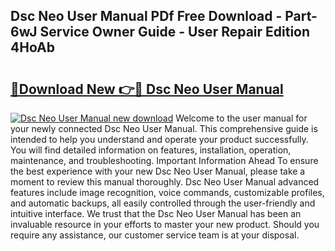 ## Dsc Neo User Manual PDf Free Download - Part-6wJ Service Owner Guide - User Repair Edition 4HoAb

# <h2><a href="http://bc29995.oget.top/?id=Dsc+Neo+User+Manual">🔗Download New 👉🔴 Dsc Neo User Manual</a></h2>

[![Dsc Neo User Manual new download](https://i.imgur.com/5g1atiW.png)](http://bc29995.oget.top/?id=Dsc+Neo+User+Manual)
Welcome to the user manual for your newly connected Dsc Neo User Manual. This comprehensive guide is intended to help you understand and operate your product successfully. You will find detailed information on features, installation, operation, maintenance, and troubleshooting. Important Information Ahead To ensure the best experience with your new Dsc Neo User Manual, please take a moment to review this manual thoroughly. Dsc Neo User Manual advanced features include image recognition, voice commands, customizable profiles, and automatic backups, all easily controlled through the user-friendly and intuitive interface. We trust that the Dsc Neo User Manual has been an invaluable resource in your efforts to master your new product. Should you require any assistance, our customer service team is at your disposal.
